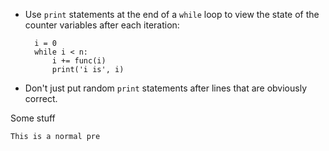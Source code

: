 * Use `print` statements at the end of a `while` loop to view the
  state of the counter variables after each iteration:

        i = 0
        while i < n:
            i += func(i)
            print('i is', i)

* Don't just put random `print` statements after lines that are
  obviously correct.

Some stuff

    This is a normal pre
